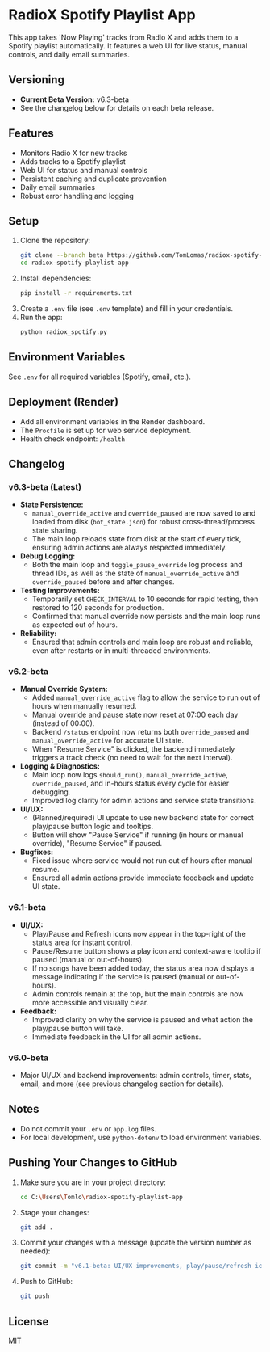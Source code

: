 # RadioX Spotify Playlist App

This app takes 'Now Playing' tracks from Radio X and adds them to a Spotify playlist automatically. It features a web UI for live status, manual controls, and daily email summaries.

## Versioning
- **Current Beta Version:** v6.3-beta
- See the changelog below for details on each beta release.

## Features
- Monitors Radio X for new tracks
- Adds tracks to a Spotify playlist
- Web UI for status and manual controls
- Persistent caching and duplicate prevention
- Daily email summaries
- Robust error handling and logging

## Setup
1. Clone the repository:
   ```sh
   git clone --branch beta https://github.com/TomLomas/radiox-spotify-playlist-app.git
   cd radiox-spotify-playlist-app
   ```
2. Install dependencies:
   ```sh
   pip install -r requirements.txt
   ```
3. Create a `.env` file (see `.env` template) and fill in your credentials.
4. Run the app:
   ```sh
   python radiox_spotify.py
   ```

## Environment Variables
See `.env` for all required variables (Spotify, email, etc.).

## Deployment (Render)
- Add all environment variables in the Render dashboard.
- The `Procfile` is set up for web service deployment.
- Health check endpoint: `/health`

## Changelog

### v6.3-beta (Latest)
- **State Persistence:**
  - `manual_override_active` and `override_paused` are now saved to and loaded from disk (`bot_state.json`) for robust cross-thread/process state sharing.
  - The main loop reloads state from disk at the start of every tick, ensuring admin actions are always respected immediately.
- **Debug Logging:**
  - Both the main loop and `toggle_pause_override` log process and thread IDs, as well as the state of `manual_override_active` and `override_paused` before and after changes.
- **Testing Improvements:**
  - Temporarily set `CHECK_INTERVAL` to 10 seconds for rapid testing, then restored to 120 seconds for production.
  - Confirmed that manual override now persists and the main loop runs as expected out of hours.
- **Reliability:**
  - Ensured that admin controls and main loop are robust and reliable, even after restarts or in multi-threaded environments.

### v6.2-beta
- **Manual Override System:**
  - Added `manual_override_active` flag to allow the service to run out of hours when manually resumed.
  - Manual override and pause state now reset at 07:00 each day (instead of 00:00).
  - Backend `/status` endpoint now returns both `override_paused` and `manual_override_active` for accurate UI state.
  - When "Resume Service" is clicked, the backend immediately triggers a track check (no need to wait for the next interval).
- **Logging & Diagnostics:**
  - Main loop now logs `should_run()`, `manual_override_active`, `override_paused`, and in-hours status every cycle for easier debugging.
  - Improved log clarity for admin actions and service state transitions.
- **UI/UX:**
  - (Planned/required) UI update to use new backend state for correct play/pause button logic and tooltips.
  - Button will show "Pause Service" if running (in hours or manual override), "Resume Service" if paused.
- **Bugfixes:**
  - Fixed issue where service would not run out of hours after manual resume.
  - Ensured all admin actions provide immediate feedback and update UI state.

### v6.1-beta
- **UI/UX:**
  - Play/Pause and Refresh icons now appear in the top-right of the status area for instant control.
  - Pause/Resume button shows a play icon and context-aware tooltip if paused (manual or out-of-hours).
  - If no songs have been added today, the status area now displays a message indicating if the service is paused (manual or out-of-hours).
  - Admin controls remain at the top, but the main controls are now more accessible and visually clear.
- **Feedback:**
  - Improved clarity on why the service is paused and what action the play/pause button will take.
  - Immediate feedback in the UI for all admin actions.

### v6.0-beta
- Major UI/UX and backend improvements: admin controls, timer, stats, email, and more (see previous changelog section for details).

## Notes
- Do not commit your `.env` or `app.log` files.
- For local development, use `python-dotenv` to load environment variables.

## Pushing Your Changes to GitHub
1. Make sure you are in your project directory:
   ```sh
   cd C:\Users\Tomlo\radiox-spotify-playlist-app
   ```
2. Stage your changes:
   ```sh
   git add .
   ```
3. Commit your changes with a message (update the version number as needed):
   ```sh
   git commit -m "v6.1-beta: UI/UX improvements, play/pause/refresh icons, context-aware pause messaging"
   ```
4. Push to GitHub:
   ```sh
   git push
   ```

## License
MIT 
